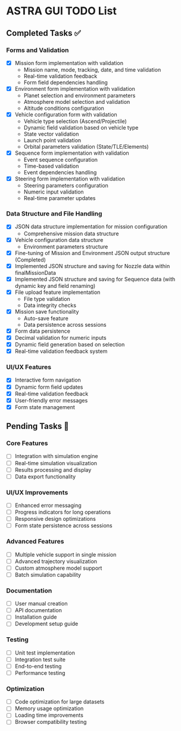 # ASTRA GUI TODO List

## Completed Tasks ✅

### Forms and Validation

- [x] Mission form implementation with validation
  - Mission name, mode, tracking, date, and time validation
  - Real-time validation feedback
  - Form field dependencies handling
- [x] Environment form implementation with validation
  - Planet selection and environment parameters
  - Atmosphere model selection and validation
  - Altitude conditions configuration
- [x] Vehicle configuration form with validation
  - Vehicle type selection (Ascend/Projectile)
  - Dynamic field validation based on vehicle type
  - State vector validation
  - Launch point validation
  - Orbital parameters validation (State/TLE/Elements)
- [x] Sequence form implementation with validation
  - Event sequence configuration
  - Time-based validation
  - Event dependencies handling
- [x] Steering form implementation with validation
  - Steering parameters configuration
  - Numeric input validation
  - Real-time parameter updates

### Data Structure and File Handling

- [x] JSON data structure implementation for mission configuration
  - Comprehensive mission data structure
- [x] Vehicle configuration data structure
  - Environment parameters structure
- [x] Fine-tuning of Mission and Environment JSON output structure (Completed)
- [x] Implemented JSON structure and saving for Nozzle data within finalMissionData
- [x] Implemented JSON structure and saving for Sequence data (with dynamic key and field renaming)
- [x] File upload feature implementation
  - File type validation
  - Data integrity checks
- [x] Mission save functionality
  - Auto-save feature
  - Data persistence across sessions
- [x] Form data persistence
- [x] Decimal validation for numeric inputs
- [x] Dynamic field generation based on selection
- [x] Real-time validation feedback system

### UI/UX Features

- [x] Interactive form navigation
- [x] Dynamic form field updates
- [x] Real-time validation feedback
- [x] User-friendly error messages
- [x] Form state management

## Pending Tasks 🚀

### Core Features

- [ ] Integration with simulation engine
- [ ] Real-time simulation visualization
- [ ] Results processing and display
- [ ] Data export functionality

### UI/UX Improvements

- [ ] Enhanced error messaging
- [ ] Progress indicators for long operations
- [ ] Responsive design optimizations
- [ ] Form state persistence across sessions

### Advanced Features

- [ ] Multiple vehicle support in single mission
- [ ] Advanced trajectory visualization
- [ ] Custom atmosphere model support
- [ ] Batch simulation capability

### Documentation

- [ ] User manual creation
- [ ] API documentation
- [ ] Installation guide
- [ ] Development setup guide

### Testing

- [ ] Unit test implementation
- [ ] Integration test suite
- [ ] End-to-end testing
- [ ] Performance testing

### Optimization

- [ ] Code optimization for large datasets
- [ ] Memory usage optimization
- [ ] Loading time improvements
- [ ] Browser compatibility testing

